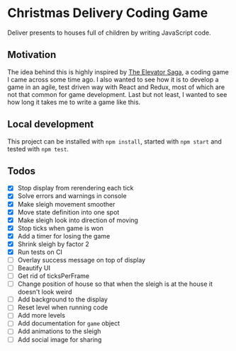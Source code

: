 # Christmas Delivery Coding Game

Deliver presents to houses full of children by writing JavaScript code.

## Motivation

The idea behind this is highly inspired by [The Elevator Saga](https://github.com/magwo/elevatorsaga), a coding game I came across some time ago.
I also wanted to see how it is to develop a game in an agile, test driven way with React and Redux, most of which are not that common for game development.
Last but not least, I wanted to see how long it takes me to write a game like this.

## Local development

This project can be installed with `npm install`, started with `npm start` and tested with `npm test`.

## Todos

- [X] Stop display from rerendering each tick
- [X] Solve errors and warnings in console
- [X] Make sleigh movement smoother
- [X] Move state definition into one spot
- [X] Make sleigh look into direction of moving
- [X] Stop ticks when game is won
- [X] Add a timer for losing the game
- [X] Shrink sleigh by factor 2
- [X] Run tests on CI
- [ ] Overlay success message on top of display
- [ ] Beautify UI
- [ ] Get rid of ticksPerFrame
- [ ] Change position of house so that when the sleigh is at the house it doesn't look weird
- [ ] Add background to the display
- [ ] Reset level when running code
- [ ] Add more levels
- [ ] Add documentation for `game` object
- [ ] Add animations to the sleigh
- [ ] Add social image for sharing

